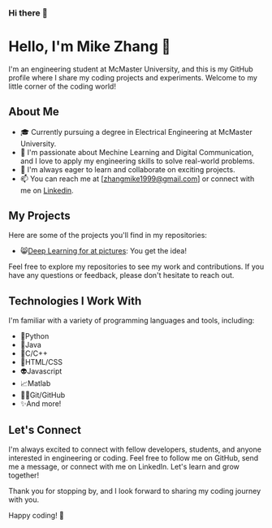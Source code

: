 ### Hi there 👋

# Hello, I'm Mike Zhang 👋

I'm an engineering student at McMaster University, and this is my GitHub profile where I share my coding projects and experiments. Welcome to my little corner of the coding world!

## About Me

- 🎓 Currently pursuing a degree in Electrical Engineering at McMaster University.
- 🌱 I'm passionate about Mechine Learning and Digital Communication, and I love to apply my engineering skills to solve real-world problems.
- 💼 I'm always eager to learn and collaborate on exciting projects.
- 📫 You can reach me at [zhangmike1999@gmail.com] or connect with me on [Linkedin](https://www.linkedin.com/in/yumingzhang1999?original_referer=https%3A%2F%2Fgithub.com%2F).

## My Projects

Here are some of the projects you'll find in my repositories:

- 😸[Deep Learning for at pictures](https://github.com/fistfulofyen/Deep_Learning_For_Cat_Pictures.git): You get the idea!

Feel free to explore my repositories to see my work and contributions. If you have any questions or feedback, please don't hesitate to reach out.

## Technologies I Work With

I'm familiar with a variety of programming languages and tools, including:

- 🐍Python
- 🍵Java
- 🥲C/C++
- 🎨HTML/CSS
- 👽Javascript
- 📈Matlab
- 👨‍💻Git/GitHub
- ✨And more!

## Let's Connect

I'm always excited to connect with fellow developers, students, and anyone interested in engineering or coding. Feel free to follow me on GitHub, send me a message, or connect with me on LinkedIn. Let's learn and grow together!

Thank you for stopping by, and I look forward to sharing my coding journey with you.

Happy coding! 🚀
